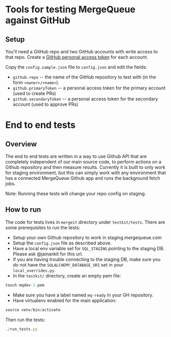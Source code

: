 # Tools for testing MergeQueue against GitHub

## Setup

You'll need a GitHub repo and two GitHub accounts with write access to that
repo. Create a
[GitHub personal access token](https://github.com/settings/tokens) for each
account.

Copy the `config.sample.json` file to `config.json` and edit the fields:

- `github.repo` -- the name of the GitHub repository to test with (in the form
  `<owner>/<name>`).
- `github.primaryToken` -- a personal access token for the primary account (used
  to create PRs)
- `github.secondaryToken` -- a personal access token for the secondary account
  (used to approve PRs)

# End to end tests

## Overview

The end to end tests are written in a way to use Github API that are completely
independent of our main source code, to perform actions on a Github repository
and then measure results. Currently it is built to only work for staging
environment, but this can simply work with any environment that has a connected
MergeQueue Github app and runs the background fetch jobs.

Note: Running these tests will change your repo config on staging.

## How to run

The code for tests lives in `mergeit` directory under `testkit/tests`. There are
some prerequisites to run the tests:

- Setup your own Github repository to work in staging.mergequeue.com
- Setup the `config.json` file as described above.
- Have a local env variable set for `SQL_STAGING` pointing to the staging DB.
  Please ask @jainankit for this url.
- If you are having trouble connecting to the staging DB, make sure you do not
  have the `SQLALCHEMY_DATABASE_URI` set in your `local_overrides.py`.
- In the `testkit/` directory, create an empty pem file:

```jsx
touch mqdev-1.pem
```

- Make sure you have a label named `mq-ready` in your GH repository.
- Have virtualenv enabled for the main application:

```jsx
source venv/bin/activate
```

Then run the tests:

```jsx
./run_tests.py
```
